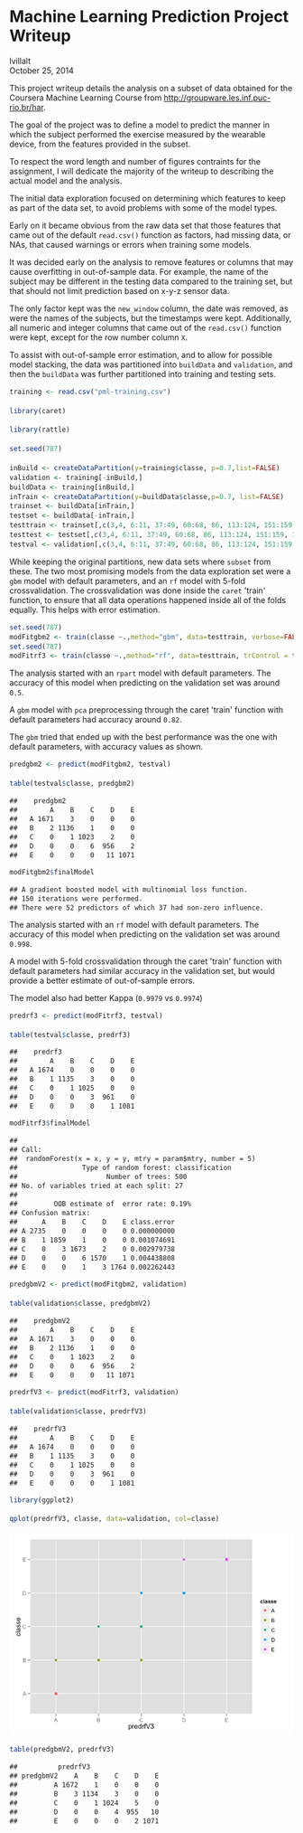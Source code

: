 # Machine Learning Prediction Project Writeup
lvillalt  
October 25, 2014  

This project writeup details the analysis on a subset of data obtained for the Coursera Machine Learning Course from  http://groupware.les.inf.puc-rio.br/har.

The goal of the project was to define a model to predict the manner in which the subject performed the exercise measured by the wearable device, from the features provided in the subset.

To respect the word length and number of figures contraints for the assignment, I will dedicate the majority of the writeup to describing the actual model and the analysis.

The initial data exploration focused on determining which features to keep as part of the data set, to avoid problems with some of the model types.

Early on it became obvious from the raw data set that those features that came out of the default `read.csv()` function as factors, had missing data, or NAs, that caused warnings or errors when training some models.

It was decided early on the analysis to remove features or columns that may cause overfitting in out-of-sample data. For example, the name of the subject may be different in the testing data compared to the training set, but that should not limit prediction based on x-y-z sensor data.

The only factor kept was the `new_window` column, the date was removed, as were the names of the subjects, but the timestamps were kept. Additionally, all numeric and integer columns that came out of the `read.csv()` function were kept, except for the row number column `X`. 

To assist with out-of-sample error estimation, and to allow for possible model stacking, the data was partitioned into `buildData` and `validation`, and then the `buildData` was further partitioned into training and testing sets.



```r
training <- read.csv("pml-training.csv")

library(caret)

library(rattle)

set.seed(787)

inBuild <- createDataPartition(y=training$classe, p=0.7,list=FALSE)
validation <- training[-inBuild,]
buildData <- training[inBuild,]
inTrain <- createDataPartition(y=buildData$classe,p=0.7, list=FALSE)
trainset <- buildData[inTrain,]
testset <- buildData[-inTrain,]
testtrain <- trainset[,c(3,4, 6:11, 37:49, 60:68, 86, 113:124, 151:159, 160)]
testtest <- testset[,c(3,4, 6:11, 37:49, 60:68, 86, 113:124, 151:159, 160)]
testval <- validation[,c(3,4, 6:11, 37:49, 60:68, 86, 113:124, 151:159, 160)]
```

While keeping the original partitions, new data sets where `subset` from these. The two most promising models from the data exploration set were a `gbm` model with default parameters, and an `rf` model with 5-fold crossvalidation. The crossvalidation was done inside the `caret` 'train' function, to ensure that all data operations happened inside all of the folds equally. This helps with error estimation.



```r
set.seed(787)
modFitgbm2 <- train(classe ~.,method="gbm", data=testtrain, verbose=FALSE)
set.seed(787)
modFitrf3 <- train(classe ~.,method="rf", data=testtrain, trControl = trainControl(method="cv"),number=5)
```

The analysis started with an `rpart` model with default parameters. The accuracy of this model when predicting on the validation set was around `0.5`. 

A `gbm` model with `pca` preprocessing through the caret 'train' function with default parameters had accuracy around `0.82`.

The `gbm` tried that ended up with the best performance was the one with default parameters, with accuracy values as shown.



```r
predgbm2 <- predict(modFitgbm2, testval)

table(testval$classe, predgbm2)
```

```
##    predgbm2
##        A    B    C    D    E
##   A 1671    3    0    0    0
##   B    2 1136    1    0    0
##   C    0    1 1023    2    0
##   D    0    0    6  956    2
##   E    0    0    0   11 1071
```

```r
modFitgbm2$finalModel
```

```
## A gradient boosted model with multinomial loss function.
## 150 iterations were performed.
## There were 52 predictors of which 37 had non-zero influence.
```

The analysis started with an `rf` model with default parameters. The accuracy of this model when predicting on the validation set was around `0.998`. 

A model with 5-fold crossvalidation through the caret 'train' function with default parameters had similar accuracy in the validation set, but would provide a better estimate of out-of-sample errors.

The model also had better Kappa (`0.9979` vs `0.9974`)



```r
predrf3 <- predict(modFitrf3, testval)

table(testval$classe, predrf3)
```

```
##    predrf3
##        A    B    C    D    E
##   A 1674    0    0    0    0
##   B    1 1135    3    0    0
##   C    0    1 1025    0    0
##   D    0    0    3  961    0
##   E    0    0    0    1 1081
```

```r
modFitrf3$finalModel
```

```
## 
## Call:
##  randomForest(x = x, y = y, mtry = param$mtry, number = 5) 
##                Type of random forest: classification
##                      Number of trees: 500
## No. of variables tried at each split: 27
## 
##         OOB estimate of  error rate: 0.19%
## Confusion matrix:
##      A    B    C    D    E class.error
## A 2735    0    0    0    0 0.000000000
## B    1 1859    1    0    0 0.001074691
## C    0    3 1673    2    0 0.002979738
## D    0    0    6 1570    1 0.004438808
## E    0    0    1    3 1764 0.002262443
```



```r
predgbmV2 <- predict(modFitgbm2, validation)

table(validation$classe, predgbmV2)
```

```
##    predgbmV2
##        A    B    C    D    E
##   A 1671    3    0    0    0
##   B    2 1136    1    0    0
##   C    0    1 1023    2    0
##   D    0    0    6  956    2
##   E    0    0    0   11 1071
```





```r
predrfV3 <- predict(modFitrf3, validation)

table(validation$classe, predrfV3)
```

```
##    predrfV3
##        A    B    C    D    E
##   A 1674    0    0    0    0
##   B    1 1135    3    0    0
##   C    0    1 1025    0    0
##   D    0    0    3  961    0
##   E    0    0    0    1 1081
```



```r
library(ggplot2)

qplot(predrfV3, classe, data=validation, col=classe)
```

![](./Proj1Wup_files/figure-html/unnamed-chunk-7-1.png) 




```r
table(predgbmV2, predrfV3)
```

```
##          predrfV3
## predgbmV2    A    B    C    D    E
##         A 1672    1    0    0    0
##         B    3 1134    3    0    0
##         C    0    1 1024    5    0
##         D    0    0    4  955   10
##         E    0    0    0    2 1071
```

